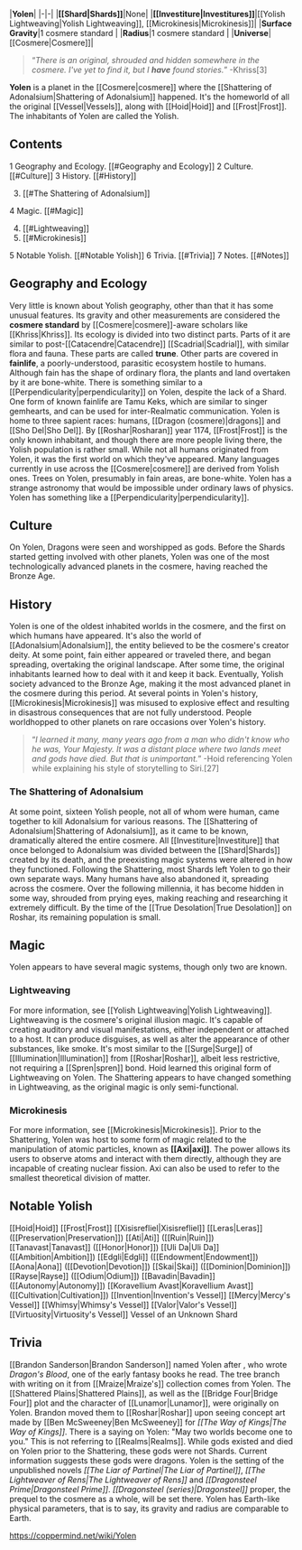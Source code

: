 |**Yolen**|
|-|-|
|**[[Shard\|Shards]]**|None|
|**[[Investiture\|Investitures]]**|[[Yolish Lightweaving\|Yolish Lightweaving]], [[Microkinesis\|Microkinesis]]|
|**Surface Gravity**|1 cosmere standard |
|**Radius**|1 cosmere standard |
|**Universe**|[[Cosmere\|Cosmere]]|

>“*There is an original, shrouded and hidden somewhere in the cosmere. I've yet to find it, but I **have** found stories.*”
\-Khriss[3]


**Yolen** is a planet in the [[Cosmere\|cosmere]] where the [[Shattering of Adonalsium\|Shattering of Adonalsium]] happened. It's the homeworld of all the original [[Vessel\|Vessels]], along with [[Hoid\|Hoid]] and [[Frost\|Frost]]. The inhabitants of Yolen are called the Yolish.


## Contents

1 Geography and Ecology. [[#Geography and Ecology]] 
2 Culture. [[#Culture]] 
3 History. [[#History]] 

3. [[#The Shattering of Adonalsium]] 


4 Magic. [[#Magic]] 

4. [[#Lightweaving]] 
4. [[#Microkinesis]] 


5 Notable Yolish. [[#Notable Yolish]] 
6 Trivia. [[#Trivia]] 
7 Notes. [[#Notes]] 


## Geography and Ecology
Very little is known about Yolish geography, other than that it has some unusual features. Its gravity and other measurements are considered the **cosmere standard** by [[Cosmere\|cosmere]]-aware scholars like [[Khriss\|Khriss]]. Its ecology is divided into two distinct parts. Parts of it are similar to post-[[Catacendre\|Catacendre]] [[Scadrial\|Scadrial]], with similar flora and fauna. These parts are called **trune**. Other parts are covered in **fainlife**, a poorly-understood, parasitic ecosystem hostile to humans. Although fain has the shape of ordinary flora, the plants and land overtaken by it are bone-white. There is something similar to a [[Perpendicularity\|perpendicularity]] on Yolen, despite the lack of a Shard.
One form of known fainlife are Tamu Keks, which are similar to singer gemhearts, and can be used for inter-Realmatic communication.
Yolen is home to three sapient races: humans, [[Dragon (cosmere)\|dragons]] and [[Sho Del\|Sho Del]]. By [[Roshar\|Rosharan]] year 1174, [[Frost\|Frost]] is the only known inhabitant, and though there are more people living there, the Yolish population is rather small. While not all humans originated from Yolen, it was the first world on which they've appeared. Many languages currently in use across the [[Cosmere\|cosmere]] are derived from Yolish ones.
Trees on Yolen, presumably in fain areas, are bone-white.
Yolen has a strange astronomy that would be impossible under ordinary laws of physics.
Yolen has something like a [[Perpendicularity\|perpendicularity]].

## Culture
On Yolen, Dragons were seen and worshipped as gods. Before the Shards started getting involved with other planets, Yolen was one of the most technologically advanced planets in the cosmere, having reached the Bronze Age.

## History
Yolen is one of the oldest inhabited worlds in the cosmere, and the first on which humans have appeared. It's also the world of [[Adonalsium\|Adonalsium]], the entity believed to be the cosmere's creator deity. At some point, fain either appeared or traveled there, and began spreading, overtaking the original landscape. After some time, the original inhabitants learned how to deal with it and keep it back.
Eventually, Yolish society advanced to the Bronze Age, making it the most advanced planet in the cosmere during this period.
At several points in Yolen's history, [[Microkinesis\|Microkinesis]] was misused to explosive effect and resulting in disastrous consequences that are not fully understood.
People worldhopped to other planets on rare occasions over Yolen's history.

>“*I learned it many, many years ago from a man who didn't know who he was, Your Majesty. It was a distant place where two lands meet and gods have died. But that is unimportant.*”
\-Hoid referencing Yolen while explaining his style of storytelling to Siri.[27]

### The Shattering of Adonalsium
At some point, sixteen Yolish people, not all of whom were human, came together to kill Adonalsium for various reasons. The [[Shattering of Adonalsium\|Shattering of Adonalsium]], as it came to be known, dramatically altered the entire cosmere. All [[Investiture\|Investiture]] that once belonged to Adonalsium was divided between the [[Shard\|Shards]] created by its death, and the preexisting magic systems were altered in how they functioned.
Following the Shattering, most Shards left Yolen to go their own separate ways. Many humans have also abandoned it, spreading across the cosmere. Over the following millennia, it has become hidden in some way, shrouded from prying eyes, making reaching and researching it extremely difficult. By the time of the [[True Desolation\|True Desolation]] on Roshar, its remaining population is small.

## Magic
Yolen appears to have several magic systems, though only two are known.

### Lightweaving
For more information, see [[Yolish Lightweaving\|Yolish Lightweaving]].
Lightweaving is the cosmere's original illusion magic. It's capable of creating auditory and visual manifestations, either independent or attached to a host. It can produce disguises, as well as alter the appearance of other substances, like smoke. It's most similar to the [[Surge\|Surge]] of [[Illumination\|Illumination]] from [[Roshar\|Roshar]], albeit less restrictive, not requiring a [[Spren\|spren]] bond. Hoid learned this original form of Lightweaving on Yolen.
The Shattering appears to have changed something in Lightweaving, as the original magic is only semi-functional.

### Microkinesis
For more information, see [[Microkinesis\|Microkinesis]].
Prior to the Shattering, Yolen was host to some form of magic related to the manipulation of atomic particles, known as **[[Axi\|axi]]**. The power allows its users to observe atoms and interact with them directly, although they are incapable of creating nuclear fission. Axi can also be used to refer to the smallest theoretical division of matter.

## Notable Yolish

[[Hoid\|Hoid]]
[[Frost\|Frost]]
[[Xisisrefliel\|Xisisrefliel]]
[[Leras\|Leras]] ([[Preservation\|Preservation]])
[[Ati\|Ati]] ([[Ruin\|Ruin]])
[[Tanavast\|Tanavast]] ([[Honor\|Honor]])
[[Uli Da\|Uli Da]] ([[Ambition\|Ambition]])
[[Edgli\|Edgli]] ([[Endowment\|Endowment]])
[[Aona\|Aona]] ([[Devotion\|Devotion]])
[[Skai\|Skai]] ([[Dominion\|Dominion]])
[[Rayse\|Rayse]] ([[Odium\|Odium]])
[[Bavadin\|Bavadin]] ([[Autonomy\|Autonomy]])
[[Koravellium Avast\|Koravellium Avast]] ([[Cultivation\|Cultivation]])
[[Invention\|Invention's Vessel]]
[[Mercy\|Mercy's Vessel]]
[[Whimsy\|Whimsy's Vessel]]
[[Valor\|Valor's Vessel]]
[[Virtuosity\|Virtuosity's Vessel]]
Vessel of an Unknown Shard

## Trivia
[[Brandon Sanderson\|Brandon Sanderson]] named Yolen after , who wrote *Dragon's Blood*, one of the early fantasy books he read.
The tree branch with writing on it from [[Mraize\|Mraize's]] collection comes from Yolen.
The [[Shattered Plains\|Shattered Plains]], as well as the [[Bridge Four\|Bridge Four]] plot and the character of [[Lunamor\|Lunamor]], were originally on Yolen. Brandon moved them to [[Roshar\|Roshar]] upon seeing concept art made by [[Ben McSweeney\|Ben McSweeney]] for *[[The Way of Kings\|The Way of Kings]]*.
There is a saying on Yolen: "May two worlds become one to you." This is not referring to [[Realms\|Realms]].
While gods existed and died on Yolen prior to the Shattering, these gods were not Shards. Current information suggests these gods were dragons.
Yolen is the setting of the unpublished novels *[[The Liar of Partinel\|The Liar of Partinel]]*, *[[The Lightweaver of Rens\|The Lightweaver of Rens]]* and *[[Dragonsteel Prime\|Dragonsteel Prime]]*. *[[Dragonsteel (series)\|Dragonsteel]]* proper, the prequel to the cosmere as a whole, will be set there.
Yolen has Earth-like physical parameters, that is to say, its gravity and radius are comparable to Earth.


https://coppermind.net/wiki/Yolen